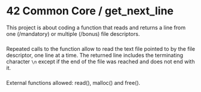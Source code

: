 # 42 Common Core / get_next_line
This project is about coding a function that reads and returns a line from one (/mandatory) or multiple (/bonus) file descriptors.
###
Repeated calls to the function allow to read the text file pointed to by the file descriptor, one line at a time.
The returned line includes the terminating character `\n` except if the end of the file was reached and does not end with it. 
###
External functions allowed: read(), malloc() and free().
